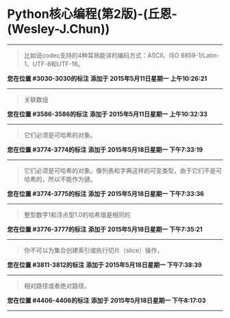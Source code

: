 # Python核心编程(第2版)-(丘恩-(Wesley-J.Chun))

---

> 比如说codec支持的4种耳熟能详的编码方式：ASCII、ISO 8859-1/Latin-1、UTF-8和UTF-16。

**您在位置 #3030-3030的标注** **添加于 2015年5月11日星期一 上午10:26:21**

---

> 关联数组

**您在位置 #3586-3586的标注** **添加于 2015年5月11日星期一 上午10:32:33**

---

> 它们必须是可哈希的对象。

**您在位置 #3774-3774的标注** **添加于 2015年5月18日星期一 下午7:33:19**

---

> 它们必须是可哈希的对象。像列表和字典这样的可变类型，由于它们不是可哈希的，所以不能作为键。

**您在位置 #3774-3775的标注** **添加于 2015年5月18日星期一 下午7:33:36**

---

> 整型数字1和浮点型1.0的哈希值是相同的

**您在位置 #3776-3777的标注** **添加于 2015年5月18日星期一 下午7:35:21**

---

> 你不可以为集合创建索引或执行切片（slice）操作，

**您在位置 #3811-3812的标注** **添加于 2015年5月18日星期一 下午7:38:39**

---

> 相对路径或者绝对路径。

**您在位置 #4406-4406的标注** **添加于 2015年5月18日星期一 下午8:17:03**

---

